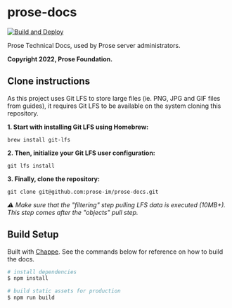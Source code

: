 # prose-docs

[![Build and Deploy](https://github.com/prose-im/prose-docs/workflows/Build%20and%20Deploy/badge.svg?branch=production)](https://github.com/prose-im/prose-docs/actions?query=workflow%3A%22Build+and+Deploy%22)

Prose Technical Docs, used by Prose server administrators.

**Copyright 2022, Prose Foundation.**

## Clone instructions

As this project uses Git LFS to store large files (ie. PNG, JPG and GIF files from guides), it requires Git LFS to be available on the system cloning this repository.

**1. Start with installing Git LFS using Homebrew:**

`brew install git-lfs`

**2. Then, initialize your Git LFS user configuration:**

`git lfs install`

**3. Finally, clone the repository:**

`git clone git@github.com:prose-im/prose-docs.git`

_⚠️ Make sure that the "filtering" step pulling LFS data is executed (10MB+). This step comes after the "objects" pull step._

## Build Setup

Built with [Chappe](https://github.com/crisp-oss/chappe). See the commands below for reference on how to build the docs.

```bash
# install dependencies
$ npm install

# build static assets for production
$ npm run build
```
